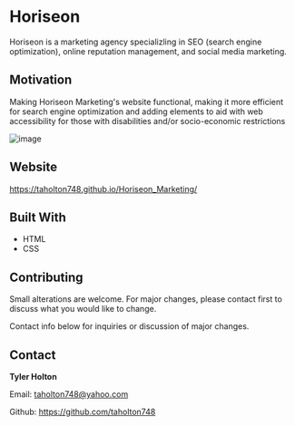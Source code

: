 # Horiseon

Horiseon is a marketing agency specializling in SEO (search engine optimization), online reputation management, and social media marketing.

## Motivation

Making Horiseon Marketing's website functional, making it more efficient for search engine optimization and adding elements to aid with web accessibility for those with disabilities and/or socio-economic restrictions

![image](https://user-images.githubusercontent.com/107539009/182719356-86a94613-2535-4273-a2f7-21416b11ad68.png)

## Website

https://taholton748.github.io/Horiseon_Marketing/

## Built With
* HTML
* CSS

## Contributing

Small alterations are welcome. For major changes, please contact first to discuss what you would like to change.

Contact info below for inquiries or discussion of major changes.

## Contact

<strong>Tyler Holton</strong>

Email: taholton748@yahoo.com

Github: https://github.com/taholton748
